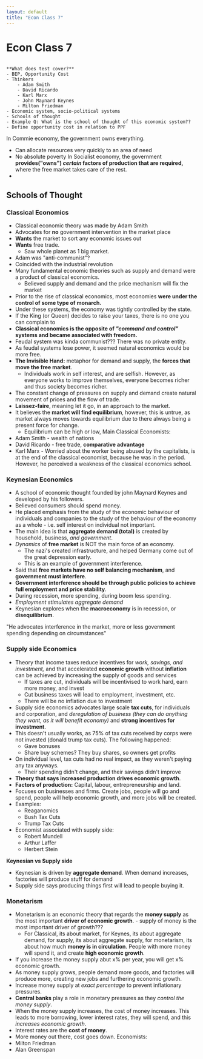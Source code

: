 ```yaml
---
layout: default
title: "Econ Class 7"
---
```

# Econ Class 7

```ad-important

**What does test cover?**
- BEP, Opportunity Cost
- Thinkers
	- Adam Smith
	- David Ricardo
	- Karl Marx
	- John Maynard Keynes
	- Milton Friedman
- Economic system, socio-political systems
- Schools of thought
- Example Q: What is the school of thought of this economic system??
- Define opportunity cost in relation to PPF
```


In Commie economy, the government owns everything. 
- Can allocate resources very quickly to an area of need
- No absolute poverty
In Socialist economy, the government **provides("owns") *certain* factors of production that are required,** where the free market takes care of the rest.
- 

## Schools of Thought
### Classical Economics
- Classical economic theory was made by Adam Smith
- Advocates for **no** government intervention in the market place
- **Wants** the market to sort any economic issues out
- **Wants** free trade.
	- Saw whole planet as 1 big market. 
- Adam was "anti-communist"? 
- Coincided with the industrial revolution
- Many fundamental economic theories such as supply and demand were a product of classical economics.
	- Believed supply and demand and the price mechanism will fix the market
- Prior to the rise of classical economics, most economies **were under the control of some type of monarch.**
- Under these systems, the economy was tightly controlled by the state.
- If the King (or Queen) decides to raise your taxes, there is no one you can complain to
- **Classical economics is the opposite of *"command and control"* systems and became associated with freedom.**
- Feudal system was kinda communist??? There was no private entity.
- As feudal systems lose power, it seemed natural economics would be more free.
- **The Invisible Hand:** metaphor for demand and supply, the **forces that move the free market**.
	- Individuals work in self interest, and are selfish. However, as everyone works to improve themselves, everyone becomes richer and thus society becomes richer.
- The constant change of pressures on supply and demand create natural movement of prices and the flow of trade.
- **Laissez-faire**, meaning let it go, in an approach to the market.
- It believes the **market will find equilibrium**, however, this is untrue, as market always moves towards equilibrium due to there always being a present force for change.
	- Equilibrium can be high or low, 
Main Classical Economists:
- Adam Smith - wealth of nations
- David Ricardo - free trade, **comparative advantage**
- Karl Marx - Worried about the worker being abused by the capitalists, is at the end of the classical economist, because he was in the period. However, he perceived a weakness of the classical economics school.
### Keynesian Economics
- A school of economic thought founded by john Maynard Keynes and developed by his followers.
- Believed consumers should spend money.
- He placed emphasis from the study of the economic behaviour of individuals and companies to the study of the behaviour of the economy as a whole - i.e. self interest on individual not important.
- The main idea is that **aggregate demand (total)** is created by household, business, *and government*.
- *Dynamics* of **free market** is NOT the main force of an economy.
	- The nazi's created infrastructure, and helped Germany come out of the great depression early.
	- This is an example of government interference.
- Said that **free markets have no self balancing mechanism**, and **government must interfere**.
- **Government interference should be through public policies to achieve full employment and price stability**.
- During recession, more spending, during boom less spending.
- *Employment stimulates aggregate demand*
- Keynesian explores when the **macroeconomy** is in recession, or  **disequilibrium**. 

"He advocates interference in the market, more or less government spending depending on circumstances"

### Supply side Economics
- Theory that income taxes reduce incentives for *work, savings, and investment,* and that accelerated **economic growth** without **inflation** can be achieved by increasing the supply of goods and services
	- If taxes are cut, individuals will be incentivised to work hard, earn more money, and invest
	- Cut business taxes will lead to employment, investment, etc.
	- There will be no inflation due to investment
- Supply side economics advocates large scale **tax cuts**, for individuals and corporation, and *deregulation of business (they can do anything they want, as it will benefit economy)* and **strong incentives for investment**.
- This doesn't usually works, as 75% of tax cuts received by corps were not invested (donald trump tax cuts). The following happened:
	- Gave bonuses
	- Share buy schemes? They buy shares, so owners get profits
- On individual level, tax cuts had no real impact, as they weren't paying any tax anyways.
	- Their spending didn't change, and their savings didn't improve
- **Theory that says increased production drives economic growth**.
- **Factors of production:** Capital, labour, entrepreneurship and land.
- Focuses on businesses and firms. Create jobs, people will go and spend, people will help economic growth, and more jobs will be created. 
- Examples:
	- Reaganomics
	- Bush Tax Cuts
	- Trump Tax Cuts
- Economist associated with supply side:
	- Robert Mundell
	- Arthur Laffer
	- Herbert Stein

**Keynesian vs Supply side**
- Keynesian is driven by **aggregate demand**. When demand increases, factories will produce stuff for demand
- Supply side says producing things first will lead to people buying it.

### Monetarism
- Monetarism is an economic theory that regards the **money supply** as the most important **driver of economic growth**. - supply of money is the most important driver of growth???
	- For Classical, its about market, for Keynes, its about aggregate demand, for supply, its about aggregate supply, for monetarism, its about how much **money is in circulation**. People with more money will spend it, and create **high economic growth**.
- If you increase the money supply abut x% per year, you will get x% economic growth.
- As money supply grows, people demand more goods,  and factories will produce more, creating new jobs and furthering economic growth. 
- Increase money supply at *exact percentage* to prevent inflationary pressures.
- **Central banks** play a role in monetary pressures as they *control the money supply*. 
- When the money supply increases, the cost of money increases. This leads to more borrowing, lower interest rates, they will spend, and this *increases economic growth*.
- Interest rates are the **cost of money**.
- More money out there, cost goes down. 
Economists:
- Milton Friedman
- Alan Greenspan
